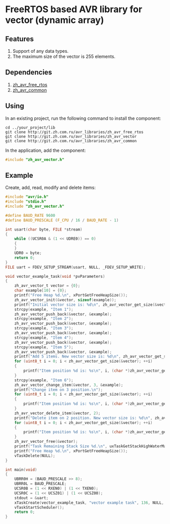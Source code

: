 # FreeRTOS based AVR library for vector (dynamic array)

## Features

1. Support of any data types.
2. The maximum size of the veсtor is 255 elements.

## Dependencies

1. [zh_avr_free_rtos](http://git.zh.com.ru/avr_libraries/zh_avr_free_rtos)
2. [zh_avr_common](http://git.zh.com.ru/avr_libraries/zh_avr_common)

## Using

In an existing project, run the following command to install the component:

```text
cd ../your_project/lib
git clone http://git.zh.com.ru/avr_libraries/zh_avr_free_rtos
git clone http://git.zh.com.ru/avr_libraries/zh_avr_vector
git clone http://git.zh.com.ru/avr_libraries/zh_avr_common
```

In the application, add the component:

```c
#include "zh_avr_vector.h"
```

## Example

Create, add, read, modify and delete items:

```c
#include "avr/io.h"
#include "stdio.h"
#include "zh_avr_vector.h"

#define BAUD_RATE 9600
#define BAUD_PRESCALE (F_CPU / 16 / BAUD_RATE - 1)

int usart(char byte, FILE *stream)
{
    while ((UCSR0A & (1 << UDRE0)) == 0)
    {
    }
    UDR0 = byte;
    return 0;
}
FILE uart = FDEV_SETUP_STREAM(usart, NULL, _FDEV_SETUP_WRITE);

void vector_example_task(void *pvParameters)
{
    zh_avr_vector_t vector = {0};
    char example[10] = {0};
    printf("Free Heap %d.\n", xPortGetFreeHeapSize());
    zh_avr_vector_init(&vector, sizeof(example));
    printf("Initial vector size is: %d\n", zh_avr_vector_get_size(&vector));
    strcpy(example, "Item 1");
    zh_avr_vector_push_back(&vector, &example);
    strcpy(example, "Item 2");
    zh_avr_vector_push_back(&vector, &example);
    strcpy(example, "Item 3");
    zh_avr_vector_push_back(&vector, &example);
    strcpy(example, "Item 4");
    zh_avr_vector_push_back(&vector, &example);
    strcpy(example, "Item 5");
    zh_avr_vector_push_back(&vector, &example);
    printf("Add 5 items. New vector size is: %d\n", zh_avr_vector_get_size(&vector));
    for (uint8_t i = 0; i < zh_avr_vector_get_size(&vector); ++i)
    {
        printf("Item position %d is: %s\n", i, (char *)zh_avr_vector_get_item(&vector, i));
    }
    strcpy(example, "Item 6");
    zh_avr_vector_change_item(&vector, 3, &example);
    printf("Change item on 3 position.\n");
    for (uint8_t i = 0; i < zh_avr_vector_get_size(&vector); ++i)
    {
        printf("Item position %d is: %s\n", i, (char *)zh_avr_vector_get_item(&vector, i));
    }
    zh_avr_vector_delete_item(&vector, 2);
    printf("Delete item on 2 position. New vector size is: %d\n", zh_avr_vector_get_size(&vector));
    for (uint8_t i = 0; i < zh_avr_vector_get_size(&vector); ++i)
    {
        printf("Item position %d is: %s\n", i, (char *)zh_avr_vector_get_item(&vector, i));
    }
    zh_avr_vector_free(&vector);
    printf("Task Remaining Stack Size %d.\n", uxTaskGetStackHighWaterMark(NULL));
    printf("Free Heap %d.\n", xPortGetFreeHeapSize());
    vTaskDelete(NULL);
}

int main(void)
{
    UBRR0H = (BAUD_PRESCALE >> 8);
    UBRR0L = BAUD_PRESCALE;
    UCSR0B = (1 << RXEN0) | (1 << TXEN0);
    UCSR0C = (1 << UCSZ01) | (1 << UCSZ00);
    stdout = &uart;
    xTaskCreate(vector_example_task, "vector example task", 136, NULL, tskIDLE_PRIORITY, NULL);
    vTaskStartScheduler();
    return 0;
}
```
